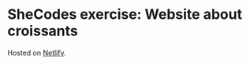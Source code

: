 # SheCodes exercise: Website about croissants

Hosted on [Netlify](https://eloquent-lovelace-a94eda.netlify.app/).
